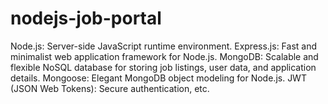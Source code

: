 # nodejs-job-portal
Node.js: Server-side JavaScript runtime environment. Express.js: Fast and minimalist web application framework for Node.js. MongoDB: Scalable and flexible NoSQL database for storing job listings, user data, and application details. Mongoose: Elegant MongoDB object modeling for Node.js. JWT (JSON Web Tokens): Secure authentication, etc.
